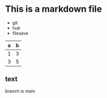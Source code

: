 # This is a markdown file

- git
- hub
- filesave 

|a|b|
|:-:|:-:|
|1|3|
|3|5|

## text

branch is main